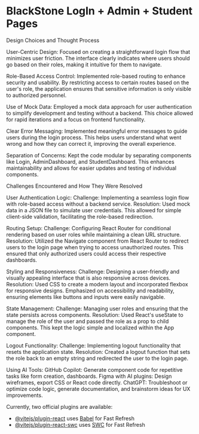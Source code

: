 # BlackStone LogIn + Admin + Student Pages

Design Choices and Thought Process

User-Centric Design:
Focused on creating a straightforward login flow that minimizes user friction. The interface clearly indicates where users should go based on their roles, making it intuitive for them to navigate.

Role-Based Access Control:
Implemented role-based routing to enhance security and usability. By restricting access to certain routes based on the user's role, the application ensures that sensitive information is only visible to authorized personnel.

Use of Mock Data:
Employed a mock data approach for user authentication to simplify development and testing without a backend. This choice allowed for rapid iterations and a focus on frontend functionality.

Clear Error Messaging:
Implemented meaningful error messages to guide users during the login process. This helps users understand what went wrong and how they can correct it, improving the overall experience.

Separation of Concerns:
Kept the code modular by separating components like Login, AdminDashboard, and StudentDashboard. This enhances maintainability and allows for easier updates and testing of individual components.




Challenges Encountered and How They Were Resolved

User Authentication Logic:
Challenge: Implementing a seamless login flow with role-based access without a backend service.
Resolution: Used mock data in a JSON file to simulate user credentials. This allowed for simple client-side validation, facilitating the role-based redirection.

Routing Setup:
Challenge: Configuring React Router for conditional rendering based on user roles while maintaining a clean URL structure.
Resolution: Utilized the Navigate component from React Router to redirect users to the login page when trying to access unauthorized routes. This ensured that only authorized users could access their respective dashboards.

Styling and Responsiveness:
Challenge: Designing a user-friendly and visually appealing interface that is also responsive across devices.
Resolution: Used CSS to create a modern layout and incorporated flexbox for responsive designs. Emphasized on accessibility and readability, ensuring elements like buttons and inputs were easily navigable.

State Management:
Challenge: Managing user roles and ensuring that the state persists across components.
Resolution: Used React's useState to manage the role of the user and passed the role as a prop to child components. This kept the logic simple and localized within the App component.

Logout Functionality:
Challenge: Implementing logout functionality that resets the application state.
Resolution: Created a logout function that sets the role back to an empty string and redirected the user to the login page.


Using AI Tools:
GitHub Copilot: Generate component code for repetitive tasks like form creation, dashboards.
Figma with AI plugins: Design wireframes, export CSS or React code directly.
ChatGPT: Troubleshoot or optimize code logic, generate documentation, and brainstorm ideas for UX improvements.

Currently, two official plugins are available:

- [@vitejs/plugin-react](https://github.com/vitejs/vite-plugin-react/blob/main/packages/plugin-react/README.md) uses [Babel](https://babeljs.io/) for Fast Refresh
- [@vitejs/plugin-react-swc](https://github.com/vitejs/vite-plugin-react-swc) uses [SWC](https://swc.rs/) for Fast Refresh
